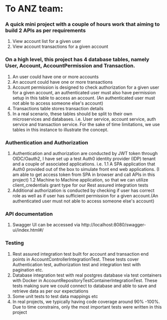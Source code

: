 # To ANZ team:

### A quick mini project with a couple of hours work that aiming to build 2 APIs as per requirements
1. View account list for a given user
2. View account transactions for a given account

### On a high level, this project has 4 database tables, namely User, Account, AccountPermission and Transaction.
1. An user could have one or more accounts
2. An account could have one or more transactions
3. Account permission is designed to check authorization for a given user for a given account, an authenticated user must also have permission
setup in this table to access an account. (An authenticated user must not able to access someone else's account)
4. Transactions table stores transaction details
5. In a real scenario, these tables should be split to their own microservices and databases. i.e. User service, account service, auth service and transaction service. 
For the sake of time limitations, we use tables in this instance to illustrate the concept.

### Authentication and Authorization
1. Authentication and authorization are conducted by JWT token through OIDC/Oauth2, I have set up a test Auth0 identity provider (IDP) tenant and a couple of associated applications.
i.e. 
   1.1 A SPA application that Auth0 provided out of the box to simulate front end web applications. (I am able to get access token from SPA in browser and call APIs in this project)
   1.2 Machine to Machine application, so that we can utilize client_credentials grant type for our Rest assured integration tests
2. Additional authorization is conducted by checking if user has correct role as well as if user has sufficient permission for a given account.(An authenticated user must not able to access someone else's account) 

### API documentation
1. Swagger UI can be accessed via http://localhost:8080/swagger-ui/index.html#/ 

### Testing
1. Rest assured integration test built for account and transaction end points in AccountControllerIntegrationTest. These tests cover
Authentication test, authorization test and integration test with pagination etc.
2. Database integration test with real postgres database via test containers with Docker in AccountRepositoryTestContainerIntegrationTest.
These tests making sure we could connect to database and able to save and retrieve data as per our expectations
3. Some unit tests to test data mappings etc
4. In real projects, we typically having code coverage around 90% -100%. Due to time constrains, only the most important tests were written in this project
